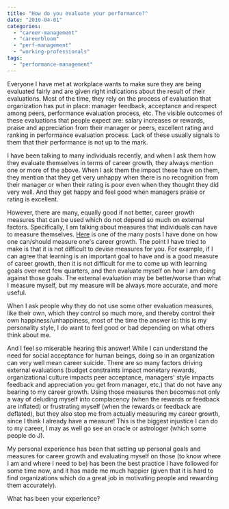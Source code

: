 ```yaml
---
title: "How do you evaluate your performance?"
date: "2010-04-01"
categories: 
  - "career-management"
  - "careerbloom"
  - "perf-management"
  - "working-professionals"
tags: 
  - "performance-management"
---
```


Everyone I have met at workplace wants to make sure they are being evaluated fairly and are given right indications about the result of their evaluations. Most of the time, they rely on the process of evaluation that organization has put in place: manager feedback, acceptance and respect among peers, performance evaluation process, etc. The visible outcomes of these evaluations that people expect are: salary increases or rewards, praise and appreciation from their manager or peers, excellent rating and ranking in performance evaluation process. Lack of these usually signals to them that their performance is not up to the mark.

I have been talking to many individuals recently, and when I ask them how they evaluate themselves in terms of career growth, they always mention one or more of the above. When I ask them the impact these have on them, they mention that they get very unhappy when there is no recognition from their manager or when their rating is poor even when they thought they did very well. And they get happy and feel good when managers praise or rating is excellent.

However, there are many, equally good if not better, career growth measures that can be used which do not depend so much on external factors. Specifically, I am talking about measures that individuals can have to measure themselves. [Here](http://careermanagement.wordpress.com/2008/04/22/measuring-career-growth-%e2%80%93-final-career-phases-framework/) is one of the many posts I have done on how one can/should measure one's career growth. The point I have tried to make is that it is not difficult to devise measures for you. For example, if I can agree that learning is an important goal to have and is a good measure of career growth, then it is not difficult for me to come up with learning goals over next few quarters, and then evaluate myself on how I am doing against those goals. The external evaluation may be better/worse than what I measure myself, but my measure will be always more accurate, and more useful.

When I ask people why they do not use some other evaluation measures, like their own, which they control so much more, and thereby control their own happiness/unhappiness, most of the time the answer is: this is my personality style, I do want to feel good or bad depending on what others think about me.

And I feel so miserable hearing this answer! While I can understand the need for social acceptance for human beings, doing so in an organization can very well mean career suicide. There are so many factors driving external evaluations (budget constraints impact monetary rewards, organizational culture impacts peer acceptance, managers' style impacts feedback and appreciation you get from manager, etc.) that do not have any bearing to my career growth. Using those measures then becomes not only a way of deluding myself into complacency (when the rewards or feedback are inflated) or frustrating myself (when the rewards or feedback are deflated), but they also stop me from actually measuring my career growth, since I think I already have a measure! This is the biggest injustice I can do to my career, I may as well go see an oracle or astrologer (which some people do J).

My personal experience has been that setting up personal goals and measures for career growth and evaluating myself on those (to know where I am and where I need to be) has been the best practice I have followed for some time now, and it has made me much happier (given that it is hard to find organizations which do a great job in motivating people and rewarding them accurately).

What has been your experience?
